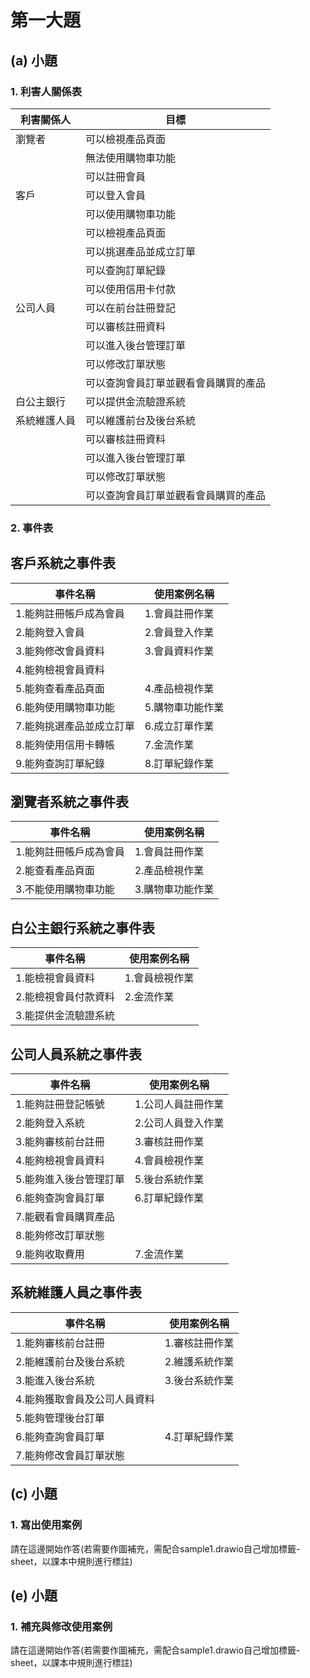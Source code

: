 # 第一大題 
## (a) 小題
### 1. 利害人關係表
|利害關係人|目標|
|-------|-----------|
|瀏覽者|可以檢視產品頁面|
||無法使用購物車功能|
||可以註冊會員|
|客戶|可以登入會員|
||可以使用購物車功能|
||可以檢視產品頁面|
||可以挑選產品並成立訂單|
||可以查詢訂單紀錄|
||可以使用信用卡付款|
|公司人員|可以在前台註冊登記|
||可以審核註冊資料|
||可以進入後台管理訂單|
||可以修改訂單狀態|
||可以查詢會員訂單並觀看會員購買的產品|
|白公主銀行|可以提供金流驗證系統|
|系統維護人員|可以維護前台及後台系統|
||可以審核註冊資料|
||可以進入後台管理訂單|
||可以修改訂單狀態|
||可以查詢會員訂單並觀看會員購買的產品|



### 2. 事件表

## 客戶系統之事件表

|事件名稱|使用案例名稱|
|-------|-----------|
|1.能夠註冊帳戶成為會員|1.會員註冊作業|
|2.能夠登入會員|2.會員登入作業|
|3.能夠修改會員資料|3.會員資料作業|
|4.能夠檢視會員資料||
|5.能夠查看產品頁面|4.產品檢視作業|
|6.能夠使用購物車功能|5.購物車功能作業|
|7.能夠挑選產品並成立訂單|6.成立訂單作業|
|8.能夠使用信用卡轉帳|7.金流作業|
|9.能夠查詢訂單紀錄|8.訂單紀錄作業|

## 瀏覽者系統之事件表

|事件名稱|使用案例名稱|
|-------|-----------|
|1.能夠註冊帳戶成為會員|1.會員註冊作業|
|2.能查看產品頁面|2.產品檢視作業|
|3.不能使用購物車功能|3.購物車功能作業|

## 白公主銀行系統之事件表

|事件名稱|使用案例名稱|
|-------|-----------|
|1.能檢視會員資料|1.會員檢視作業|
|2.能檢視會員付款資料|2.金流作業|
|3.能提供金流驗證系統||

## 公司人員系統之事件表

|事件名稱|使用案例名稱|
|-------|-----------|
|1.能夠註冊登記帳號|1.公司人員註冊作業|
|2.能夠登入系統|2.公司人員登入作業|
|3.能夠審核前台註冊|3.審核註冊作業|
|4.能夠檢視會員資料|4.會員檢視作業|
|5.能夠進入後台管理訂單|5.後台系統作業|
|6.能夠查詢會員訂單|6.訂單紀錄作業|
|7.能觀看會員購買產品||
|8.能夠修改訂單狀態||
|9.能夠收取費用|7.金流作業|

## 系統維護人員之事件表

|事件名稱|使用案例名稱|
|-------|-----------|
|1.能夠審核前台註冊|1.審核註冊作業|
|2.能維護前台及後台系統|2.維護系統作業|
|3.能進入後台系統|3.後台系統作業|
|4.能夠獲取會員及公司人員資料||
|5.能夠管理後台訂單||
|6.能夠查詢會員訂單|4.訂單紀錄作業|
|7.能夠修改會員訂單狀態||



## (c) 小題
### 1. 寫出使用案例
請在這邊開始作答(若需要作圖補充，需配合sample1.drawio自己增加標籤-sheet，以課本中規則進行標註)


## (e) 小題
### 1. 補充與修改使用案例
請在這邊開始作答(若需要作圖補充，需配合sample1.drawio自己增加標籤-sheet，以課本中規則進行標註)
